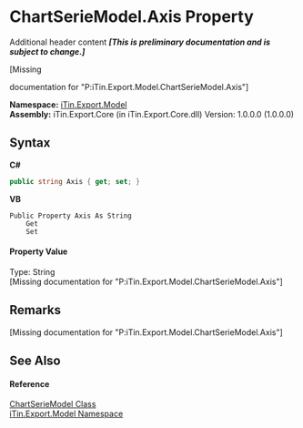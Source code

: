 # ChartSerieModel.Axis Property 
Additional header content _**\[This is preliminary documentation and is subject to change.\]**_

\[Missing <summary> documentation for "P:iTin.Export.Model.ChartSerieModel.Axis"\]

**Namespace:**&nbsp;<a href="ef57ffcc-e95e-b212-5a46-9aa6f5a3511f">iTin.Export.Model</a><br />**Assembly:**&nbsp;iTin.Export.Core (in iTin.Export.Core.dll) Version: 1.0.0.0 (1.0.0.0)

## Syntax

**C#**<br />
``` C#
public string Axis { get; set; }
```

**VB**<br />
``` VB
Public Property Axis As String
	Get
	Set
```


#### Property Value
Type: String<br />\[Missing <value> documentation for "P:iTin.Export.Model.ChartSerieModel.Axis"\]

## Remarks
\[Missing <remarks> documentation for "P:iTin.Export.Model.ChartSerieModel.Axis"\]

## See Also


#### Reference
<a href="2d59a018-86fd-e2a2-ce65-d001fb8d7888">ChartSerieModel Class</a><br /><a href="ef57ffcc-e95e-b212-5a46-9aa6f5a3511f">iTin.Export.Model Namespace</a><br />
